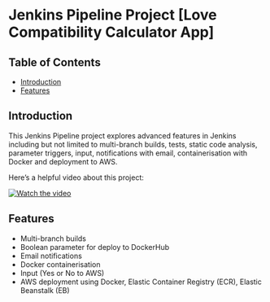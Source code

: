 # Jenkins Pipeline Project [Love Compatibility Calculator App]


## Table of Contents

- [Introduction](#introduction)
- [Features](#features)


## Introduction

This Jenkins Pipeline project explores advanced features in Jenkins including but not limited to multi-branch builds, tests, static code analysis, parameter triggers, input, notifications with email, containerisation with Docker and deployment to AWS. 

Here’s a helpful video about this project:

[![Watch the video](https://img.youtube.com/vi/CRetL1E_0OY/hqdefault.jpg)](https://youtu.be/CRetL1E_0OY)

## Features

- Multi-branch builds
- Boolean parameter for deploy to DockerHub
- Email notifications
- Docker containerisation
- Input (Yes or No to AWS)
- AWS deployment using Docker, Elastic Container Registry (ECR), Elastic Beanstalk (EB)

